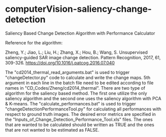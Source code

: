 # computerVision-saliency-change-detection
Saliency Based Change Detection Algorithm with Performance Calculator

Reference for the algorithm:

Zheng, Y.; Jiao, L.; Liu, H.; Zhang, X.; Hou, B.; Wang, S. Unsupervised saliency-guided SAR image change detection. Pattern Recognition, 2017, 61, 309-326. https://doi.org/10.1016/j.patcog.2016.07.040

The "cd2014_thermal_read_arguments.bat" is used to trigger "changeDetector.py" code to calculate and write the change maps. 5th argument in each line in the batch file need to be edited according to file names in "CD_Codes/Zheng/cd2014_thermal". There are two type of algorithm for the saliency based method. The first one utilize the only saliency algorithm and the second one uses the saliency algorithm with PCA & K-means. The "calculate_performances.bat" is used to trigger "changeDetectionPerformanceTool.py" for calculating all performances with respect to ground truth images. The desired error metrics are specified in the "Inputs_of_Change_Detection_Performance_Tool.xls" files. The ones that are wanted to be calculated should be written as TRUE and the ones that are not wanted to be estimated as FALSE.
